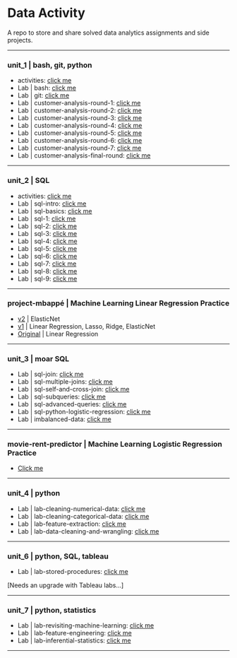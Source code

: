 # Data Activity
A repo to store and share solved data analytics assignments and side projects.
______________________
### **unit_1** | bash, git, python
* activities: [click me](https://github.com/isi-mube/iron-labs/tree/main/unit_1_py/Activites)
* Lab | bash: [click me](https://github.com/isi-mube/iron-labs/tree/main/unit_1_py/lab-bash)
* Lab | git: [click me](https://github.com/isi-mube/iron-labs/tree/main/unit_1_py/lab-git)
* Lab | customer-analysis-round-1: [click me](https://github.com/isi-mube/iron-labs/tree/main/unit_1_py/lab-customer-analysis-round-1)
* Lab | customer-analysis-round-2: [click me](https://github.com/isi-mube/iron-labs/tree/main/unit_1_py/lab-customer-analysis-round-2)
* Lab | customer-analysis-round-3: [click me](https://github.com/isi-mube/iron-labs/tree/main/unit_1_py/lab-customer-analysis-round-3)
* Lab | customer-analysis-round-4: [click me](https://github.com/isi-mube/iron-labs/tree/main/unit_1_py/lab-customer-analysis-round-4)
* Lab | customer-analysis-round-5: [click me](https://github.com/isi-mube/iron-labs/tree/main/unit_1_py/lab-customer-analysis-round-5)
* Lab | customer-analysis-round-6: [click me](https://github.com/isi-mube/iron-labs/tree/main/unit_1_py/lab-customer-analysis-round-6)
* Lab | customer-analysis-round-7: [click me](https://github.com/isi-mube/iron-labs/tree/main/unit_1_py/lab-customer-analysis-round-7)
* Lab | customer-analysis-final-round: [click me](https://github.com/isi-mube/iron-labs/tree/main/unit_1_py/lab-customer-analysis-final-round)

_______________________

### **unit_2** | SQL
* activities: [click me](https://github.com/isi-mube/iron-labs/tree/main/unit_2_sql/Activities)
* Lab | sql-intro: [click me](https://github.com/isi-mube/iron-labs/tree/main/unit_2_sql/lab-sql-intro)
* Lab | sql-basics: [click me](https://github.com/isi-mube/iron-labs/tree/main/unit_2_sql/lab-sql-basics)
* Lab | sql-1: [click me](https://github.com/isi-mube/iron-labs/tree/main/unit_1_py/lab-bash)
* Lab | sql-2: [click me](https://github.com/isi-mube/iron-labs/tree/main/unit_2_sql/lab-sql-2)
* Lab | sql-3: [click me](https://github.com/isi-mube/iron-labs/tree/main/unit_2_sql/lab-sql-3)
* Lab | sql-4: [click me](https://github.com/isi-mube/iron-labs/tree/main/unit_2_sql/lab-sql-4)
* Lab | sql-5: [click me](https://github.com/isi-mube/iron-labs/tree/main/unit_2_sql/lab-sql-5)
* Lab | sql-6: [click me](https://github.com/isi-mube/iron-labs/tree/main/unit_2_sql/lab-sql-6)
* Lab | sql-7: [click me](https://github.com/isi-mube/iron-labs/tree/main/unit_2_sql/lab-sql-7)
* Lab | sql-8: [click me](https://github.com/isi-mube/iron-labs/tree/main/unit_2_sql/lab-sql-8)
* Lab | sql-9: [click me](https://github.com/isi-mube/iron-labs/tree/main/unit_2_sql/lab-sql-9)

_______________________

### **project-mbappé** | Machine Learning Linear Regression Practice
* [v2](https://github.com/isi-mube/mbappe-project/blob/main/notebook/project-mbapp%C3%A9.ipynb) | ElasticNet
* [v1](https://github.com/isi-mube/iron-labs/blob/main/project-mbappe/project-mbapp%C3%A9.ipynb) | Linear Regression, Lasso, Ridge, ElasticNet
* [Original](https://github.com/isi-mube/data_mid_bootcamp_project_FIFA_MoneyBall) | Linear Regression

______________________

### **unit_3** | moar SQL
* Lab | sql-join: [click me](https://github.com/isi-mube/iron-labs/tree/main/unit_3_sql/lab_sql_join)
* Lab | sql-multiple-joins: [click me](https://github.com/isi-mube/iron-labs/tree/main/unit_3_sql/lab_sql_multiple_joins)
* Lab | sql-self-and-cross-join: [click me](https://github.com/isi-mube/iron-labs/blob/main/unit_3_sql/lab_sql_self_and_cross_join_imb_solution.sql)
* Lab | sql-subqueries: [click me](https://github.com/isi-mube/iron-labs/blob/main/unit_3_sql/lab_sql_subqueries_imb_solution.sql)
* Lab | sql-advanced-queries: [click me](https://github.com/isi-mube/iron-labs/blob/main/unit_3_sql/lab_sql_advancedqueries_imb_solution.sql)
* Lab | sql-python-logistic-regression: [click me](https://github.com/isi-mube/movie-rent-predictor)
* Lab | imbalanced-data: [click me](https://github.com/isi-mube/iron-labs/tree/main/unit_3_sql/lab-imbalanced-data)

_______________________

### **movie-rent-predictor** | Machine Learning Logistic Regression Practice
* [Click me](https://github.com/isi-mube/movie-rent-predictor)

______________________

### **unit_4** | python
* Lab | lab-cleaning-numerical-data: [click me](https://github.com/isi-mube/iron-labs/tree/main/unit_4_py/lab-cleaning-numerical-data)
* Lab | lab-cleaning-categorical-data: [click me](https://github.com/isi-mube/iron-labs/tree/main/unit_4_py/lab-cleaning-categorical-data)
* Lab | lab-feature-extraction: [click me](https://github.com/isi-mube/iron-labs/tree/main/unit_4_py/lab-feature-extraction)
* Lab | lab-data-cleaning-and-wrangling: [click me](https://github.com/isi-mube/iron-labs/blob/main/unit_4_py/lab-data-cleaning-and-wrangling/02_solution/imb_solution.ipynb)

______________________

### **unit_6** | python, SQL, tableau
* Lab | lab-stored-procedures: [click me](https://github.com/isi-mube/iron-labs/blob/main/unit_6_tableau_sql/lab-stored-procedures/imb_solution_last_sql.sql)

[Needs an upgrade with Tableau labs...]

______________________

### **unit_7** | python, statistics
* Lab | lab-revisiting-machine-learning: [click me](https://github.com/isi-mube/iron-labs/blob/main/unit_7_py/lab-revisiting-machine-learning/imb_solution.ipynb)
* Lab | lab-feature-engineering: [click me](https://github.com/isi-mube/iron-labs/blob/main/unit_7_py/lab-feature-engineering/imb_solution.ipynb)
* Lab | lab-inferential-statistics: [click me](https://github.com/isi-mube/iron-labs/blob/main/unit_7_py/lab-inferential-statistics/imb_solution.ipynb)

_______________________
